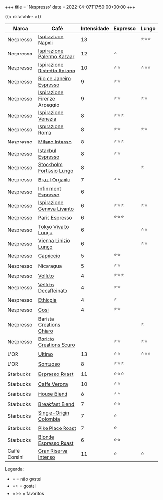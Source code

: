 +++
title = 'Nespresso'
date = 2022-04-07T17:50:00+00:00
+++


{{< datatables >}}

| Marca         | Café                                                                                                                                                  | Intensidade | Expresso           | Lungo              |
| ---           | ---                                                                                                                                                   | ---         | ---                | ---                |
| Nespresso     | [Ispirazione Napoli](https://www.nespresso.com/br/pt/order/capsules/original/capsulas-cafe-ispirazione-napoli)                                        | 13          |                    | :star::star::star: |
| Nespresso     | [Ispirazione Palermo Kazaar](https://www.nespresso.com/br/pt/order/capsules/original/capsulas-cafe-ispirazione-palermo-kazaar)                        | 12          | :star:             |                    |
| Nespresso     | [Ispirazione Ristretto Italiano](https://www.nespresso.com/br/pt/order/capsules/original/capsulas-cafe-ispirazione-ristretto-italiano)                | 10          | :star::star:       | :star::star::star: |
| Nespresso     | [Rio de Janeiro Espresso](https://www.nespresso.com/br/en/order/capsules/original/rio-de-janeiro-espresso-coffee)                                     | 9           | :star::star:       |                    |
| Nespresso     | [Ispirazione Firenze Arpeggio](https://www.nespresso.com/br/pt/order/capsules/original/capsulas-cafe-ispirazione-firenze-arpeggio)                    | 9           | :star::star:       | :star::star:       |
| Nespresso     | [Ispirazione Venezia](https://www.nespresso.com/br/en/order/capsules/original/ispirazione-venezia-coffee-capsule)                                     | 8           | :star::star::star: |                    |
| Nespresso     | [Ispirazione Roma](https://www.nespresso.com/br/pt/order/capsules/original/capsulas-cafe-ispirazione-roma)                                            | 8           | :star::star:       | :star::star:       |
| Nespresso     | [Milano Intenso](https://www.nespresso.com/br/en/order/capsules/original/ispirazione-milano-intenso-coffee-capsule)                                   | 8           | :star::star::star: |                    |
| Nespresso     | [Istanbul Espresso](https://www.nespresso.com/br/pt/order/capsules/original/cafe-espresso-istanbul)                                                   | 8           | :star::star:       |                    |
| Nespresso     | [Stockholm Fortissio Lungo](https://www.nespresso.com/br/pt/order/capsules/original/capsulas-cafe-stockholm-fortissio-lungo)                          | 8           |                    | :star:             |
| Nespresso     | [Brazil Organic](https://www.nespresso.com/br/pt/order/capsules/original/capsulas-cafe-nespresso-brazil-organic)                                      | 7           | :star::star:       |                    |
| Nespresso     | [Infiniment Espresso](https://www.nespresso.com/br/en/order/capsules/original/infiniment-espresso-limited-edition-coffee-pods)                        | 6           |                    |                    |
| Nespresso     | [Ispirazione Genova Livanto](https://www.nespresso.com/br/pt/order/capsules/original/capsulas-cafe-ispirazione-genova-livanto)                        | 6           | :star::star::star: | :star::star:       |
| Nespresso     | [Paris Espresso](https://www.nespresso.com/br/pt/order/capsules/original/cafe-espresso-paris)                                                         | 6           | :star::star::star: |                    |
| Nespresso     | [Tokyo Vivalto Lungo](https://www.nespresso.com/br/pt/order/capsules/original/capsulas-cafe-tokyo-vivalto-lungo)                                      | 6           |                    | :star::star:       |
| Nespresso     | [Vienna Linizio Lungo](https://www.nespresso.com/br/pt/order/capsules/original/capsulas-cafe-vienna-linizio-lungo)                                    | 6           |                    | :star::star:       |
| Nespresso     | [Capriccio](https://www.nespresso.com/br/pt/order/capsules/original/capsulas-cafe-espresso-comprar-capriccio-intensidade-5)                           | 5           | :star::star:       |                    |
| Nespresso     | [Nicaragua](https://www.nespresso.com/br/en/order/capsules/original/buy-coffee-capsules-master-origin-nicaragua-intensity-5)                          | 5           | :star::star:       |                    |
| Nespresso     | [Volluto](https://www.nespresso.com/br/pt/order/capsules/original/capsulas-cafe-espresso-comprar-volluto-intensidade-4)                               | 4           | :star::star::star: |                    |
| Nespresso     | [Volluto Decaffeinato](https://www.nespresso.com/br/pt/order/capsules/original/capsulas-cafe-descafeinado-comprar-volluto-decaffeinato-intensidade-4) | 4           | :star::star:       |                    |
| Nespresso     | [Ethiopia](https://www.nespresso.com/br/pt/order/capsules/original/capsulas-cafe-secagem-natural-ethiopia)                                            | 4           | :star:             |                    |
| Nespresso     | [Cosi](https://www.nespresso.com/br/pt/order/capsules/original/capsulas-cafe-espresso-comprar-cosi-intensidade-4)                                     | 4           | :star::star:       |                    |
| Nespresso     | [Barista Creations Chiaro](https://www.nespresso.com/br/pt/order/capsules/original/comprar-nespresso-barista-creations-capsula-cafe-chiaro)           |             |                    | :star:             |
| Nespresso     | [Barista Creations Scuro](https://www.nespresso.com/br/pt/order/capsules/original/comprar-nespresso-barista-creations-capsula-cafe-scuro)             |             | :star::star:       | :star::star:       |
| L'OR          | [Ultimo](https://www.cafelor.com.br/capsula-de-cafe-l-or-ultimo-10-un/p)                                                                              | 13          | :star::star:       | :star::star::star: |
| L'OR          | [Sontuoso](https://www.cafelor.com.br/capsulas-cafe-l-or-sontuoso-10-un/p)                                                                            | 8           | :star::star::star: |                    |
| Starbucks     | [Espresso Roast](https://www.starbucksathome.com/br/espresso-roast-nespresso/p)                                                                       | 11          | :star::star::star: |                    |
| Starbucks     | [Caffè Verona](https://www.starbucksathome.com/br/caffe-verona-nespresso/p)                                                                           | 10          | :star::star:       |                    |
| Starbucks     | [House Blend](https://www.starbucksathome.com/br/house-blend-nespresso/p)                                                                             | 8           | :star::star:       |                    |
| Starbucks     | [Breakfast Blend](https://www.starbucksathome.com/br/cafes/starbucks-breakfast-blend-nespresso/p)                                                     | 7           | :star::star:       |                    |
| Starbucks     | [Single-Origin Colombia](https://www.starbucksathome.com/br/starbucks-single-origen-colombia-nespresso/p)                                             | 7           | :star:             |                    |
| Starbucks     | [Pike Place Roast](https://www.starbucksathome.com/br/pike-place-roast-nespresso/p)                                                                   | 7           | :star:             |                    |
| Starbucks     | [Blonde Espresso Roast](https://www.starbucksathome.com/br/starbucks-blonde-roast/p)                                                                  | 6           | :star::star:       |                    |
| Caffè Corsini | [Gran Riserva Intenso](https://www.caffecorsini.com/it/prodotto/2398/MBYXEKGE/capsule-compatibili-nespresso-gran-riserva-intenso-10-pezzi)            | 11          | :star:             | :star:             |


Legenda:
- :star: = não gostei
- :star::star: = gostei
- :star::star::star: = favoritos
